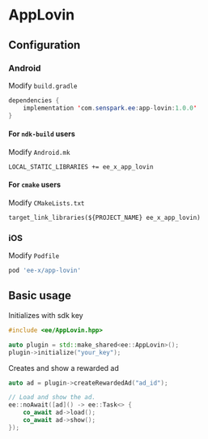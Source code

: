 # AppLovin
## Configuration
### Android
Modify `build.gradle`
```java
dependencies {
    implementation 'com.senspark.ee:app-lovin:1.0.0'
}
```

#### For `ndk-build` users
Modify `Android.mk`
```
LOCAL_STATIC_LIBRARIES += ee_x_app_lovin
```

#### For `cmake` users
Modify `CMakeLists.txt`
```
target_link_libraries(${PROJECT_NAME} ee_x_app_lovin)
```
### iOS
Modify `Podfile`
```ruby
pod 'ee-x/app-lovin'
```

## Basic usage
Initializes with sdk key
```cpp
#include <ee/AppLovin.hpp>

auto plugin = std::make_shared<ee::AppLovin>();
plugin->initialize("your_key");
```

Creates and show a rewarded ad
```cpp
auto ad = plugin->createRewardedAd("ad_id");

// Load and show the ad.
ee::noAwait([ad]() -> ee::Task<> {
    co_await ad->load();
    co_await ad->show();
});
```